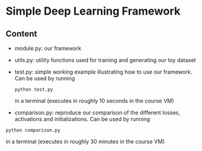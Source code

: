 # Simple Deep Learning Framework

## Content

- module.py: our framework

- utils.py: utility functions used for training and generating our toy dataset

- test.py: simple working example illustrating how to use our framework. Can be used by running 

  `python test.py`

  in a terminal (executes in roughly 10 seconds in the course VM)
  
 - comparison.py: reproduce our comparison of the different losses, activations and initializations. Can be used by running 

  `python comparison.py`

  in a terminal (executes in roughly 30 minutes in the course VM)

